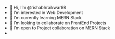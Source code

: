 - 👋 Hi, I’m @rishabhraikwar98
- 👀 I’m interested in Web Development
- 🌱 I’m currently learning MERN Stack
- 💞️ I’m looking to collaborate on FrontEnd Projects
- 🤝 I’m open to Project collaboration on MERN Stack
- 
<!---
rishabhraikwar98/rishabhraikwar98 is a ✨ special ✨ repository because its `README.md` (this file) appears on your GitHub profile.
You can click the Preview link to take a look at your changes.
--->
